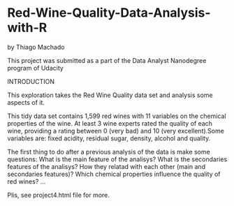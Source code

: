 # Red-Wine-Quality-Data-Analysis-with-R
by Thiago Machado

This project was submitted as a part of the Data Analyst Nanodegree program of Udacity

INTRODUCTION

This exploration takes the Red Wine Quality data set and analysis some aspects of it.

This tidy data set contains 1,599 red wines with 11 variables on the chemical properties of the wine. At least 3 wine experts rated the quality of each wine, providing a rating between 0 (very bad) and 10 (very excellent).Some variables are: fixed acidity, residual sugar, density, alcohol and quality.

The first thing to do after a previous analysis of the data is make some questions: What is the main feature of the analisys? What is the secondaries features of the analisys? How they relatad with each other (main and secondaries features)? Which chemical properties influence the quality of red wines?
...

Plis, see project4.html file for more.
